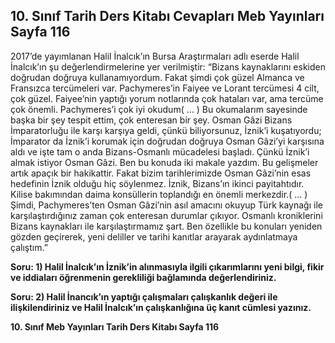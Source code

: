 ## 10. Sınıf Tarih Ders Kitabı Cevapları Meb Yayınları Sayfa 116

2017’de yayımlanan Halil İnalcık’ın Bursa Araştırmaları adlı eserde Halil İnalcık’ın şu değerlendirmelerine yer verilmiştir: “Bizans kaynaklarını eskiden doğrudan doğruya kullanamıyordum. Fakat şimdi çok güzel Almanca ve Fransızca tercümeleri var. Pachymeres’in Faiyee ve Lorant tercümesi 4 cilt, çok güzel. Faiyee’nin yaptığı yorum notlarında çok hataları var, ama tercüme çok önemli. Pachymeres’i çok iyi okudum( … ) Bu okumalarım sayesinde başka bir şey tespit ettim, çok enteresan bir şey. Osman Gâzi Bizans İmparatorluğu ile karşı karşıya geldi, çünkü biliyorsunuz, İznik’i kuşatıyordu; İmparator da İznik’i korumak için doğrudan doğruya Osman Gâzi’yi karşısına aldı ve işte tam o anda Bizans-Osmanlı mücadelesi başladı. Çünkü İznik’i almak istiyor Osman Gâzi. Ben bu konuda iki makale yazdım. Bu gelişmeler artık apaçık bir hakikattir. Fakat bizim tarihlerimizde Osman Gâzi’nin esas hedefinin İznik olduğu hiç söylenmez. İznik, Bizans’ın ikinci payitahtıdır. Kilise bakımından daima konsüllerin toplandığı en önemli merkezdir.( … ) Şimdi, Pachymeres’ten Osman Gâzi’nin asıl amacını okuyup Türk kaynağı ile karşılaştırdığınız zaman çok enteresan durumlar çıkıyor. Osmanlı kroniklerini Bizans kaynakları ile karşılaştırmamız şart. Ben özellikle bu konuları yeniden gözden geçirerek, yeni deliller ve tarihi kanıtlar arayarak aydınlatmaya çalıştım.”

**Soru: 1) Halil İnalcık’ın İznik’in alınmasıyla ilgili çıkarımlarını yeni bilgi, fikir ve iddiaları öğrenmenin gerekliliği bağlamında değerlendiriniz.**

**Soru: 2) Halil İnancık’ın yaptığı çalışmaları çalışkanlık değeri ile ilişkilendiriniz ve Halil İnalcık’ın çalışkanlığına üç kanıt cümlesi yazınız.**

**10. Sınıf Meb Yayınları Tarih Ders Kitabı Sayfa 116**